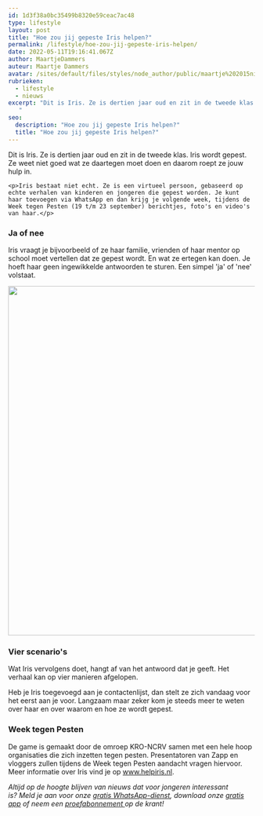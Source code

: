 ```yaml
---
id: 1d3f38a0bc35499b8320e59ceac7ac48
type: lifestyle
layout: post
title: "Hoe zou jij gepeste Iris helpen?"
permalink: /lifestyle/hoe-zou-jij-gepeste-iris-helpen/
date: 2022-05-11T19:16:41.067Z
author: MaartjeDammers
auteur: Maartje Dammers
avatar: /sites/default/files/styles/node_author/public/maartje%202015nieuw.jpg?itok=7dLFVk05
rubrieken:
  - lifestyle
  - nieuws
excerpt: "Dit is Iris. Ze is dertien jaar oud en zit in de tweede klas. Iris wordt gepest. Ze weet niet goed wat ze daartegen moet doen en daarom roept ze jouw hulp in.
   "
seo:
  description: "Hoe zou jij gepeste Iris helpen?"
  title: "Hoe zou jij gepeste Iris helpen?"
---
```

Dit is Iris. Ze is dertien jaar oud en zit in de tweede klas. Iris wordt gepest. Ze weet niet goed wat ze daartegen moet doen en daarom roept ze jouw hulp in.
   

    <p>Iris bestaat niet echt. Ze is een virtueel persoon, gebaseerd op echte verhalen van kinderen en jongeren die gepest worden. Je kunt haar toevoegen via WhatsApp en dan krijg je volgende week, tijdens de Week tegen Pesten (19 t/m 23 september) berichtjes, foto's en video's van haar.</p>
<h3>Ja of nee </h3>
<p>​Iris vraagt je bijvoorbeeld of ze haar familie, vrienden of haar mentor op school moet vertellen dat ze gepest wordt. En wat ze ertegen kan doen. Je hoeft haar geen ingewikkelde antwoorden te sturen. Een simpel 'ja' of 'nee' volstaat.</p>
<p><div class="media media-element-container media-default"><div id="file-21861" class="file file-image file-image-jpeg">

        
  
  <div class="content">
    <img height="712" width="700" class="media-element file-default" data-delta="1" src="/sites/default/files/plaatje-iris-persbericht.jpg" alt="">  </div>

  
</div>
</div>
<h3>Vier scenario's</h3>
<p>Wat Iris vervolgens doet, hangt af van het antwoord dat je geeft. Het verhaal kan op vier manieren afgelopen.</p>
<p>Heb je Iris toegevoegd aan je contactenlijst, dan stelt ze zich vandaag voor het eerst aan je voor. Langzaam maar zeker kom je steeds meer te weten over haar en over waarom en hoe ze wordt gepest.</p>
<h3>Week tegen Pesten</h3>
<p>De game is gemaakt door de omroep KRO-NCRV samen met een hele hoop organisaties die zich inzetten tegen pesten. Presentatoren van Zapp en vloggers zullen tijdens de Week tegen Pesten aandacht vragen hiervoor. Meer informatie over Iris vind je op <a href="http://www.helpiris.nl" target="_blank">www.helpiris.nl</a>.</p>

<p><em>Altijd op de hoogte blijven van nieuws dat voor jongeren interessant is? Meld je aan voor onze <a href="/whatsapp">gratis WhatsApp-dienst</a>, download onze <a href="/app">gratis app</a> of neem een <a href="https://abonneren.sevendays.nl/abonneren/abonnementen/ae/artikel">proefabonnement </a>op de krant!</em></p>  
